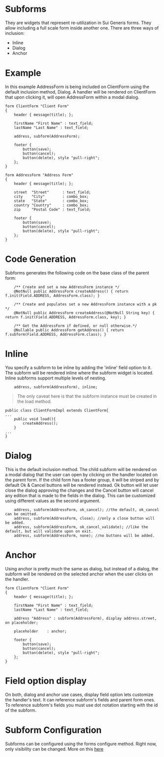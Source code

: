 # Subforms

They are widgets that represent re-utilization in Sui Generis forms. They allow including a full scale form inside another one. There are three ways of inclusion:

- Inline
- Dialog
- Anchor
 
# Example

In this example AddressForm is being included on ClientForm using the default inclusion method, Dialog. A handler will be rendered on ClientForm that upon clicking it, will open AddressForm within a modal dialog. 

```
form ClientForm "Client Form"
{
    header { message(title); };
    
    firstName "First Name" : text_field;
    lastName "Last Name" : text_field;
    
    address, subform(AddressForm);

    footer {
        button(save);
        button(cancel);
        button(delete), style "pull-right";
    };
}

form AddressForm "Address Form"
{
    header { message(title); };
  
    street  "Street"      : text_field;
    city    "City"        : combo_box;
    state   "State"       : combo_box;
    country "Country"     : combo_box;
    zip     "Postal Code" : text_field;

    footer {
        button(save);
        button(cancel);
        button(delete), style "pull-right";
    };
}
```

# Code Generation

Subforms generates the following code on the base class of the parent form:

```
    /** Create and set a new AddressForm instance */
    @NotNull public AddressForm createAddress() { return f.init(Field.ADDRESS, AddressForm.class); }

    /** Create and populates set a new AddressForm instance with a pk */
    @NotNull public AddressForm createAddress(@NotNull String key) { return f.init(Field.ADDRESS, AddressForm.class, key); }

    /** Get the AddressForm if defined, or null otherwise.*/
    @Nullable public AddressForm getAddress() { return f.subform(Field.ADDRESS, AddressForm.class); }
```

# Inline

You specify a subform to be inline by adding the 'inline' field option to it. 
The subform will be rendered inline where the subform widget is located. Inline subforms support multiple levels of nesting.
  
```
    address, subform(AddressForm), inline; 
```

>The only caveat here is that the subform instance must be created in the load method.

```
public class ClientFormImpl extends ClientForm{
...
    public void load(){
        createAddress();
    }
...   
}
```
 


# Dialog

This is the default inclusion method. The child subform will be rendered on a modal dialog that the user can open by clicking on the handler located on the parent form. If the child form has a footer group, it will be striped and by default Ok & Cancel buttons will be rendered instead. Ok button will let user close the dialog approving the changes and the Cancel button will cancel any edition that is made to the fields in the dialog. This can be customized using different values as the second argument.

```
    address, subform(AddressForm, ok_cancel); //the default, ok_cancel can be omitted.
    address, subform(AddressForm, close); //only a close button will be added.
    address, subform(AddressForm, ok_cancel_validate); //like the default, but will validate upon on exit.
    address, subform(AddressForm, none); //no buttons will be added.
```

# Anchor

Using anchor is pretty much the same as dialog, but instead of a dialog, the subform will be rendered on the selected anchor when the user clicks on the handler.

```
form ClientForm "Client Form"
{
    header { message(title); };

    firstName "First Name" : text_field;
    lastName "Last Name" : text_field;
    
    address "Address" : subform(AddressForm), display address.street, on placeholder;

    placeholder    : anchor;
    
    footer {
        button(save);
        button(cancel);
        button(delete), style "pull-right";
    };
}
```

# Field option display

On both, dialog and anchor use cases, display field option lets customize the handler's text. It can reference subform's fields and parent form ones. To reference subform's fields you must use dot notation starting with the id of the subform.


# Subform Configuration

Subforms can be configured using the forms configure method. Right now, only visibility can be changed. More on this [here](widgets_configuration.html)  
